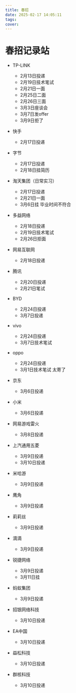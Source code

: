 ```yaml
---
title: 春招
date: 2025-02-17 14:05:11
tags:
cover:
---
```

# 春招记录站

- TP-LINK
  - 2月13日投递
  - 2月19日技术笔试
  - 2月21日一面
  - 2月25日二面
  - 2月26日三面
  - 3月3日座谈会
  - 3月7日发offer
  - 3月9日拒了
  
- 快手
  - 2月17日投递

- 字节 
  - 2月17日投递
  - 2月18日挂简历

- 淘天集团（日常实习）
  - 2月17日投递
  - 2月21日一面
  - 3月6日挂 毕业时间不符合

- 多益网络
  - 2月18日投递
  - 2月19日技术笔试
  - 2月26日拒面

- 网易互联网
  - 2月18日投递
  
- 腾讯
  - 2月20日投递
  - 2月21日笔试 

- BYD
  - 2月24日投递
  - 3月7日投递

- vivo
  - 2月24日投递
  - 3月7日技术笔试

- oppo
  - 2月24日投递
  - 3月1日技术笔试 太寄了

- 京东
  - 3月6日投递

- 小米
  - 3月6日投递

- 网易游戏雷火
  - 3月8日投递

- 上汽通用五菱
  - 3月9日投递
  - 3月10日投递

- 米哈游
  - 3月9日投递

- 鹰角
  - 3月9日投递

- 莉莉丝
  - 3月9日投递

- 滴滴
  - 3月9日投递

- 锐捷网络
  - 3月9日投递
  - 3月11日挂

- 蚂蚁集团
  - 3月9日投递

- 招银网络科技
  - 3月10日投递

- EA中国
  - 3月10日投递

- 益松科技
  - 3月10日投递

- 群核科技
  - 3月10日投递

